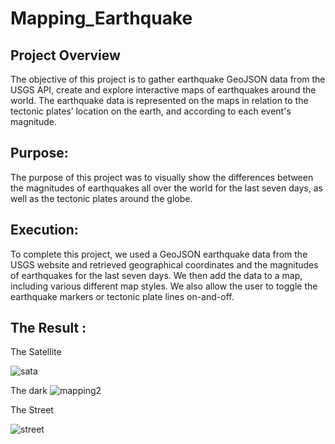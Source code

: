 # Mapping_Earthquake 
## Project Overview
The objective of this project is to gather earthquake GeoJSON data from the USGS API, create and explore interactive maps of earthquakes around the world.
The earthquake data is represented on the maps in relation to the tectonic plates’ location on the earth, and according to each event's magnitude.
## Purpose:
The purpose of this project was to visually show the differences between the magnitudes of earthquakes all over the world for the last seven days, as well as the tectonic plates around the globe.

## Execution:
To complete this project, we used a GeoJSON earthquake data from the USGS website and retrieved geographical coordinates and the magnitudes of earthquakes for the last seven days. We then add the data to a map, including various different map styles. We also allow the user to toggle the earthquake markers or tectonic plate lines on-and-off.
## The Result :
The Satellite

![sata](https://user-images.githubusercontent.com/90945875/146060845-1974b9d2-1ae9-45c6-9aab-1fd07ad01658.PNG)




The dark 
![mapping2](https://user-images.githubusercontent.com/90945875/146060604-13322a75-52aa-4cf4-a32b-a6e0dc4c4853.PNG)

The Street

![street](https://user-images.githubusercontent.com/90945875/146061172-9792595b-174c-4940-b5ff-eaa0174715e5.PNG)
